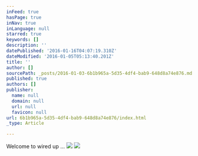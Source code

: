 ```yaml
---
inFeed: true
hasPage: true
inNav: true
inLanguage: null
starred: true
keywords: []
description: ''
datePublished: '2016-01-16T04:07:19.310Z'
dateModified: '2016-01-05T05:13:40.201Z'
title: ''
author: []
sourcePath: _posts/2016-01-03-6b1b965a-5d35-4df4-bab9-648d8a74e876.md
published: true
authors: []
publisher:
  name: null
  domain: null
  url: null
  favicon: null
url: 6b1b965a-5d35-4df4-bab9-648d8a74e876/index.html
_type: Article

---
```

Welcome to wired up ...
![](https://the-grid-user-content.s3-us-west-2.amazonaws.com/5119818b-c6c1-4984-ac20-664b8680caba.jpg)
![](https://the-grid-user-content.s3-us-west-2.amazonaws.com/976926a0-9842-42b2-ace7-15d3658a2e0c.jpg)